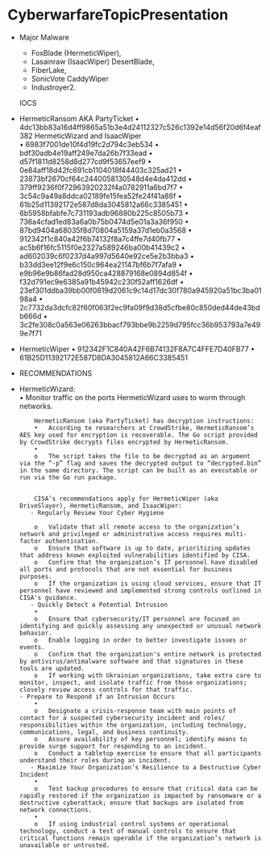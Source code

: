 # CyberwarfareTopicPresentation

- Major Malware
  - FoxBlade (HermeticWiper), 
  - Lasainraw (IsaacWiper) DesertBlade, 
  - FiberLake, 
  - SonicVote CaddyWiper 
  - Industroyer2.
  
  
  
  IOCS
 - HermeticRansom AKA PartyTicket 
    •	4dc13bb83a16d4ff9865a51b3e4d24112327c526c1392e14d56f20d6f4eaf382 
    HermeticWizard and IsaacWiper  
    •	6983f7001de10f4d19fc2d794c3eb534 
    •	bdf30adb4e19aff249e7da26b7f33ead 
    •	d57f1811d8258d8d277cd9f53657eef9 
    •	0e84aff18d42fc691cb1104018f44403c325ad21 
    •	23873bf2670cf64c2440058130548d4e4da412dd 
    •	379ff9236f0f72963920232f4a0782911a6bd7f7 
    •	3c54c9a49a8ddca02189fe15fea52fe24f41a86f 
    •	61b25d11392172e587d8da3045812a66c3385451 
    •	6b5958bfabfe7c731193adb96880b225c8505b73 
    •	736a4cfad1ed83a6a0b75b0474d5e01a3a36f950 
    •	87bd9404a68035f8d70804a5159a37d1eb0a3568 
    •	912342f1c840a42f6b74132f8a7c4ffe7d40fb77 
    •	ac5b6f16fc5115f0e2327a589246ba00b41439c2 
    •	ad602039c6f0237d4a997d5640e92ce5e2b3bba3 
    •	b33dd3ee12f9e6c150c964ea21147bf6b7f7afa9 
    •	e9b96e9b86fad28d950ca428879168e0894d854f 
    •	f32d791ec9e6385a91b45942c230f52aff1626df 
    •	23ef301ddba39bb00f0819d2061c9c14d17dc30f780a945920a51bc3ba0198a4 
    •	2c7732da3dcfc82f60f063f2ec9fa09f9d38d5cfbe80c850ded44de43bdb666d 
    •	3c2fe308c0a563e06263bbacf793bbe9b2259d795fcc36b953793a7e499e7f71 
- HermeticWiper 
    •	912342F1C840A42F6B74132F8A7C4FFE7D40FB77 
    •	61B25D11392172E587D8DA3045812A66C3385451 
    
 - RECOMMENDATIONS
  - HermeticWizard:  
            •	Monitor traffic on the ports HermeticWizard uses to worm through networks. 

            HermeticRansom (aka PartyTicket) has decryption instructions: 
            •	According to researchers at CrowdStrike, HermeticRansom’s AES key used for encryption is recoverable. The Go script provided by CrowdStrike decrypts files encrypted by HermeticRansom.  
            •	
            o	The script takes the file to be decrypted as an argument via the “-p” flag and saves the decrypted output to “decrypted.bin” in the same directory. The script can be built as an executable or run via the Go run package.  


            CISA’s recommendations apply for HermeticWiper (aka DriveSlayer), HermeticRansom, and IsaacWiper: 
           - Regularly Review Your Cyber Hygiene 
            
            o	Validate that all remote access to the organization’s network and privileged or administrative access requires multi-factor authentication. 
            o	Ensure that software is up to date, prioritizing updates that address known exploited vulnerabilities identified by CISA. 
            o	Confirm that the organization’s IT personnel have disabled all ports and protocols that are not essential for business purposes. 
            o	If the organization is using cloud services, ensure that IT personnel have reviewed and implemented strong controls outlined in CISA's guidance. 
           - Quickly Detect a Potential Intrusion 
            •	
            o	Ensure that cybersecurity/IT personnel are focused on identifying and quickly assessing any unexpected or unusual network behavior. 
            o	Enable logging in order to better investigate issues or events. 
            o	Confirm that the organization's entire network is protected by antivirus/antimalware software and that signatures in these tools are updated. 
            o	If working with Ukrainian organizations, take extra care to monitor, inspect, and isolate traffic from those organizations; closely review access controls for that traffic. 
        - Prepare to Respond if an Intrusion Occurs 
            •	
            o	Designate a crisis-response team with main points of contact for a suspected cybersecurity incident and roles/ responsibilities within the organization, including technology, communications, legal, and business continuity. 
            o	Assure availability of key personnel; identify means to provide surge support for responding to an incident. 
            o	Conduct a tabletop exercise to ensure that all participants understand their roles during an incident. 
           - Maximize Your Organization’s Resilience to a Destructive Cyber Incident 
            •	
            o	Test backup procedures to ensure that critical data can be rapidly restored if the organization is impacted by ransomware or a destructive cyberattack; ensure that backups are isolated from network connections. 
            •	
            o	If using industrial control systems or operational technology, conduct a test of manual controls to ensure that critical functions remain operable if the organization’s network is unavailable or untrusted. 


